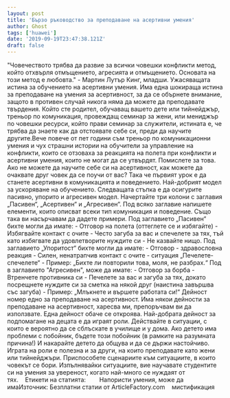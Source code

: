 ```yaml
---
layout: post
title: 'Бързо ръководство за преподаване на асертивни умения'
author: Ghost
tags: ['huawei']
date: '2019-09-19T23:47:38.121Z'
draft: false
---
```


"Човечеството трябва да развие за всички човешки конфликти метод, който отхвърля отмъщението, агресията и отмъщението. Основата на този метод е любовта." - Мартин Лутър Кинг, младши. Ужасяващата истина за обучението на асертивни умения. Има една шокираща истина за преподаване на умения за асертивност, за да се обърнете внимание, защото в противен случай никога няма да можете да преподавате твърдения. Който сте родител, обучаващ вашето дете или тийнейджър, треньор по комуникация, провеждащ семинар за жени, или мениджър по човешки ресурси, който прави семинар за служители, истината е, че трябва да знаете как да отстоявате себе си, преди да научите другите.Вече повече от пет години съм треньор по комуникационни умения и чух страшни истории на обучители за управление на конфликти, които се отзоваха за реакцията на полета при конфликти и асертивни умения, които не могат да се утвърдят. Помислете за това. Ако не можете да научите себе си на асертивност, как можете да очаквате друг човек да се поучи от вас? Така че първият урок е да станете асертивни в комуникацията и поведението. Най-добрият модел за ускоряване на обучението. Следващата стъпка е да осигурите пасивно, упорито и агресивен модел. Начертайте три колони с заглавия „Пасивен“, „Асертивен“ и „Агресивен“. Под всяко заглавие напишете елементи, които описват всеки тип комуникация и поведение. Също така ви насърчавам да дадете примери. Под заглавието „Пасивен“ бихте могли да имате: - Отговор на полета (оттеглете се и избягайте) - Избягвайте контакт с очите - Често загуба за вас и спечелете за тях, тъй като избягвате да удовлетворите нуждите си - Не казвайте нищо. Под заглавието „Упоритост“ бихте могли да имате: - Отговор - здравословна реакция - Силен, ненатрапчив контакт с очите - ситуация „Печелете-спечелете“ - Пример: „Бихте ли повторили това, моля, не разбрах.“ Под в заглавието "Агресивен", може да имате: - Отговор за борба - Втренчете противника си - Печелете за вас и загуба за тях, докато посрещнете нуждите си за сметка на някой друг (наистина завършва със загуба) - Пример: „Млъкнете и вършете работата си!“ Дейност номер едно за преподаване на асертивност. Има някои дейности за преподаване на асертивност, харесва ми, препоръчвам ви да използвате. Една дейност обаче се откроява. Най-добрата дейност за подпомагане на децата е да играят роли. Действайте в ситуации, с които е вероятно да се сблъскате в училище и у дома. Ако детето има проблеми с побойник, бъдете този побойник (в рамките на разумната причина!) И накарайте детето да общува и да се държи настойчиво. Играта на роли е полезна и за други, на които преподавате като жени или тийнейджъри. Приспособете сценариите към ситуациите, в които човекът се бори. Изпълнявайки ситуациите, вие научавате студентите си на умения за увереност, когато най-много се нуждаят от тях.    Етикети на статията:        Напористи умения, може да имаИзточник: Безплатни статии от ArticleFactory.com    мистификация
